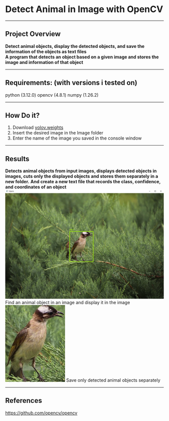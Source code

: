 # Detect Animal in Image with OpenCV  

---
## Project Overview  
**Detect animal objects, display the detected objects, and save the information of the objects as text files**  
**A program that detects an object based on a given image and stores the image and information of that object**  

---
## Requirements: (with versions i tested on)
python (3.12.0)
opencv (4.8.1)
numpy (1.26.2)

---
## How Do it?
1. Download [yolov.weights](https://pjreddie.com/media/files/yolov3.weights, "yolov.weights download")  
2. Insert the desired image in the Image folder  
3. Enter the name of the image you saved in the console window  

---
## Results
**Detects animal objects from input images, displays detected objects in images, cuts only the displayed objects and stores them separately in a new folder.**
**And create a new text file that records the class, confidence, and coordinates of an object**
![Displaying_Objects](./image/result.PNG)  
Find an animal object in an image and display it in the image
![Detected_Objects](./detected_objects/bird_1.png) 
Save only detected animal objects separately

---
## References
https://github.com/opencv/opencv

